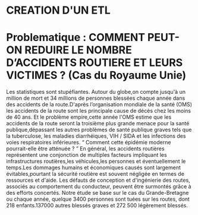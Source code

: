 # CREATION D'UN ETL 

# Problematique : COMMENT PEUT-ON REDUIRE LE NOMBRE D’ACCIDENTS ROUTIERE ET LEURS VICTIMES ? (Cas du Royaume Unie)

Les statistiques sont stupéfiantes. Autour du globe,on compte jusqu'à un million de mort et 34
millions de personnes blessées chaque année dans des accidents de la route.D'après
l’organisation mondiale de la santé (OMS) les accidents de la route sont les principale cause de
décès chez les moins de 40 ans. Et le problème empire,cette année l'OMS estime que les
accidents de la route seront la troisième plus grande menace pour la santé publique,dépassant
les autres problèmes de santé publique graves tels que la tuberculose, les maladies
diarrhéiques, VIH / SIDA et les infections des voies respiratoires inférieures.
“ Comment cette épidémie moderne pourrait-elle être atténuée ? ”
En général, les accidents routières représentent une conjonction de multiples facteurs impliquant
les infrastructures routières,les véhicules,les personnes et éventuellement le temps.Les
dommages humains et économiques causés sont largement évitables,pourtant la sécurité
routière est souvent négligée en termes de ressources et d'aide. Les défauts de conception et
d'ingénierie des routes, associés au comportement du conducteur, peuvent être surmontés grâce
à des efforts concertés.
Notre étude se base sur le cas du Grande-Bretagne ou chaque année, quelque 3400 personnes
sont tuées sur les routes, dont 218 enfants.137000 autres blessés graves et 272 500 légèrement
blessés.
